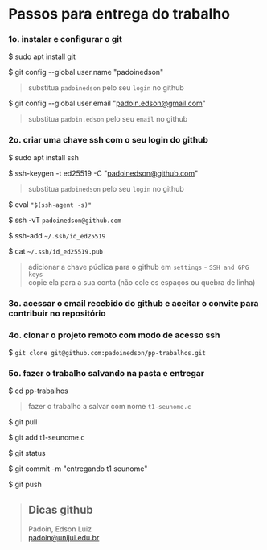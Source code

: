 # Passos para entrega do trabalho






### 1o. instalar e configurar o git  

$ sudo apt install git  

$ git config --global user.name "padoinedson"  
> substitua `padoinedson` pelo seu `login` no github  

$ git config --global user.email "padoin.edson@gmail.com"  
> substitua `padoin.edson` pelo seu `email` no github  


### 2o. criar uma chave ssh com o seu login do github


$ sudo apt install ssh

$ ssh-keygen -t ed25519 -C "padoinedson@github.com"
> substitua `padoinedson` pelo seu `login` no github  

$ eval ` "$(ssh-agent -s)"  `

$ ssh -vT ` padoinedson@github.com `

$ ssh-add `~/.ssh/id_ed25519`

$ cat ` ~/.ssh/id_ed25519.pub `

> adicionar a chave púclica para o github em ` settings ` - `SSH and GPG keys `  
> copie ela para a sua conta  (não cole os espaços ou quebra de linha)




### 3o. acessar o email recebido do github e aceitar o convite para contribuir no repositório  




### 4o. clonar o projeto remoto com modo de acesso ssh

$ `git clone git@github.com:padoinedson/pp-trabalhos.git`

 


### 5o. fazer o trabalho salvando na pasta e entregar

$ cd pp-trabalhos  

> fazer o trabalho a salvar com nome `t1-seunome.c`

$ git pull

$ git add t1-seunome.c

$ git status

$ git commit -m "entregando t1 seunome"

$ git push 





 


> ## Dicas github
> Padoin, Edson Luiz  
> padoin@unijui.edu.br
